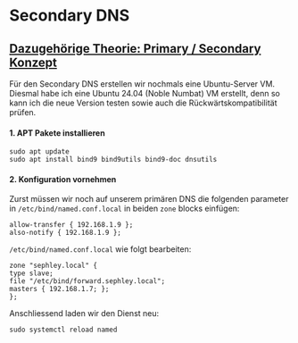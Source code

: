 # Secondary DNS
## [Dazugehörige Theorie: Primary / Secondary Konzept](dns/section/theorie/primsec.md)
Für den Secondary DNS erstellen wir nochmals eine Ubuntu-Server VM. Diesmal habe ich eine Ubuntu 24.04 (Noble Numbat) VM erstellt, denn so kann ich die neue Version testen sowie auch die Rückwärtskompatibilität prüfen.
#### 1. APT Pakete installieren
```
sudo apt update
sudo apt install bind9 bind9utils bind9-doc dnsutils
```
#### 2. Konfiguration vornehmen
Zurst müssen wir noch auf unserem primären DNS die folgenden parameter in `/etc/bind/named.conf.local` in beiden `zone` blocks einfügen:
```
allow-transfer { 192.168.1.9 };
also-notify { 192.168.1.9 };
```
`/etc/bind/named.conf.local` wie folgt bearbeiten:  
```
zone "sephley.local" {
type slave;
file "/etc/bind/forward.sephley.local";
masters { 192.168.1.7; };
};
```
Anschliessend laden wir den Dienst neu:  
```
sudo systemctl reload named
```